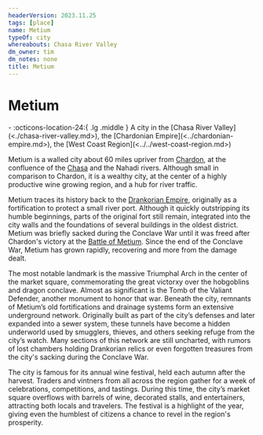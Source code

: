 ```yaml
---
headerVersion: 2023.11.25
tags: [place]
name: Metium
typeOf: city
whereabouts: Chasa River Valley
dm_owner: tim
dm_notes: none
title: Metium
---
```

# Metium
<div class="grid cards ext-narrow-margin ext-one-column" markdown>
-    :octicons-location-24:{ .lg .middle } A city in the [Chasa River Valley](<./chasa-river-valley.md>), the [Chardonian Empire](<../chardonian-empire.md>), the [West Coast Region](<../../west-coast-region.md>)  
</div>


Metium is a walled city about 60 miles upriver from [Chardon](<../chardon/chardon.md>), at the confluence of the [Chasa](<../../../chasa-nahadi-watershed/rivers/chasa.md>) and the Nahadi rivers. Although small in comparison to Chardon, it is a wealthy city, at the center of a highly productive wine growing region, and a hub for river traffic. 

Metium traces its history back to the [Drankorian Empire](<../../../../history/drankorian-era/drankorian-empire.md>), originally as a fortification to protect a small river port. Although it quickly outstripping its humble beginnings, parts of the original fort still remain, integrated into the city walls and the foundations of several buildings in the oldest district. Metium was briefly sacked during the Conclave War until it was freed after Chardon's victory at the [Battle of Metium](<../../../../events/1500s/battle-of-metium.md>). Since the end of the Conclave War, Metium has grown rapidly, recovering and more from the damage dealt. 

The most notable landmark is the massive Triumphal Arch in the center of the market square, commemorating the great victorxy over the hobgoblins and dragon conclave. Almost as significant is the Tomb of the Valiant Defender, another monument to honor that war. Beneath the city, remnants of Metium’s old fortifications and drainage systems form an extensive underground network. Originally built as part of the city’s defenses and later expanded into a sewer system, these tunnels have become a hidden underworld used by smugglers, thieves, and others seeking refuge from the city’s watch. Many sections of this network are still uncharted, with rumors of lost chambers holding Drankorian relics or even forgotten treasures from the city's sacking during the Conclave War.

The city is famous for its annual wine festival, held each autumn after the harvest. Traders and vintners from all across the region gather for a week of celebrations, competitions, and tastings. During this time, the city’s market square overflows with barrels of wine, decorated stalls, and entertainers, attracting both locals and travelers. The festival is a highlight of the year, giving even the humblest of citizens a chance to revel in the region's prosperity.